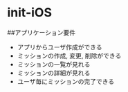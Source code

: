 # init-iOS

##アプリケーション要件
* アプリからユーザ作成ができる
* ミッションの作成, 変更, 削除ができる
* ミッションの一覧が見れる
* ミッションの詳細が見れる
* ユーザ毎にミッションの完了できる
